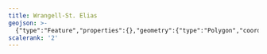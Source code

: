 ```yaml
---
title: Wrangell-St. Elias
geojson: >-
  {"type":"Feature","properties":{},"geometry":{"type":"Polygon","coordinates":[[[-139.1123046875,60.0313720703125],[-139.06351725260419,60.00199381510417],[-139.40380859375,59.997802734375],[-139.41239420572919,60.00187174479167],[-139.46211751302084,60.01175944010417],[-139.48335774739584,60.02237955729167],[-139.50728352864584,60.0465087890625],[-139.52095540364584,60.051513671875],[-139.54166666666669,60.04654947916667],[-139.54296875,60.03727213541667],[-139.5799560546875,60.00732421875],[-139.5894775390625,59.9879150390625],[-139.58443196614584,59.96512858072917],[-139.5848388671875,59.95511881510417],[-139.59322102864584,59.95096842447917],[-139.62618001302084,59.949462890625],[-139.65836588541669,59.94352213541667],[-139.70597330729169,59.9217529296875],[-139.7352294921875,59.89921061197917],[-139.79443359375,59.85416666666667],[-139.84903971354169,59.81937662760417],[-139.958251953125,59.79459635416667],[-140.04268391927084,59.76969401041667],[-140.13704427083334,59.739990234375],[-140.25423177083334,59.71012369791667],[-140.32275390625,59.70121256510417],[-140.50118001302084,59.7052001953125],[-140.61702473958334,59.70849609375],[-140.68986002604169,59.71842447916667],[-140.7626953125,59.72831217447917],[-140.8631591796875,59.74552408854167],[-141.00980631510419,59.7904052734375],[-141.04044596354169,59.79593912760417],[-141.04044596354169,59.90771484375],[-141.04044596354169,60.0455322265625],[-141.15922037760419,60.0455322265625],[-141.27970377604169,60.0455322265625],[-141.292236328125,60.056640625],[-141.31001790364584,60.06644694010417],[-141.30314127604169,60.06583658854167],[-141.2821044921875,60.06644694010417],[-141.30501302083334,60.08634440104167],[-141.34647623697919,60.0987548828125],[-141.37955729166669,60.1138916015625],[-141.377685546875,60.14213053385417],[-141.44352213541669,60.13566080729167],[-141.47469075520834,60.1260986328125],[-141.47762044270834,60.11112467447917],[-141.45503743489584,60.07840983072917],[-141.44718424479169,60.07389322916667],[-141.43168131510419,60.0721435546875],[-141.41975911458334,60.06754557291667],[-141.3994140625,60.05277506510417],[-141.38590494791669,60.0347900390625],[-141.39298502604169,60.02201334635417],[-141.41422526041669,60.01432291666667],[-141.4725341796875,60.009033203125],[-141.49080403645834,60.003865559895836],[-141.49918619791669,60.00687662760417],[-141.54744466145834,60.01652018229167],[-141.54744466145834,60.0455322265625],[-141.90478515625,60.0455322265625],[-141.90478515625,60.1324462890625],[-141.96272786458334,60.1324462890625],[-141.96272786458334,60.204915364583336],[-141.98689778645834,60.2435302734375],[-142.02071126302084,60.2435302734375],[-142.03519694010419,60.267659505208336],[-142.102783203125,60.25797526041667],[-142.102783203125,60.2869873046875],[-142.1558837890625,60.30143229166667],[-142.146240234375,60.359456380208336],[-142.2235107421875,60.3642578125],[-142.32975260416669,60.451171875],[-142.27180989583334,60.475301106770836],[-142.28145345052084,60.4849853515625],[-142.406982421875,60.5042724609375],[-142.46492513020834,60.49462890625],[-142.64363606770834,60.533284505208336],[-142.716064453125,60.518758138020836],[-142.74503580729169,60.52360026041667],[-142.84159342447919,60.513916015625],[-142.90922037760419,60.5380859375],[-142.9864501953125,60.52360026041667],[-143.0106201171875,60.533284505208336],[-143.0733642578125,60.513916015625],[-143.09273274739584,60.518758138020836],[-143.2086181640625,60.509114583333336],[-143.25687662760419,60.542928059895836],[-143.2955322265625,60.5477294921875],[-143.4259033203125,60.6153564453125],[-143.416259765625,60.649129231770836],[-143.46451822916669,60.682942708333336],[-143.503173828125,60.673299153645836],[-143.57076009114584,60.6781005859375],[-143.62870279947919,60.6588134765625],[-143.67215983072919,60.663655598958336],[-143.6962890625,60.654012044270836],[-143.720458984375,60.687825520833336],[-143.6962890625,60.707112630208336],[-143.720458984375,60.716756184895836],[-143.7880859375,60.7119140625],[-143.763916015625,60.798828125],[-143.80257161458334,60.794026692708336],[-143.8411865234375,60.80851236979167],[-143.87015787760419,60.798828125],[-143.94258626302084,60.813313802083336],[-144.01985677083334,60.818196614583336],[-144.04398600260419,60.803670247395836],[-144.0826416015625,60.822998046875],[-144.159912109375,60.837483723958336],[-144.17923990885419,60.861653645833336],[-144.25162760416669,60.861653645833336],[-144.30476888020834,60.890584309895836],[-144.34822591145834,60.9002685546875],[-144.43513997395834,60.89542643229167],[-144.43513997395834,60.871297200520836],[-144.464111328125,60.866455078125],[-144.50272623697919,60.8326416015625],[-144.5125732421875,60.825276692708336],[-144.5186767578125,60.834065755208336],[-144.54044596354169,60.84423828125],[-144.59004720052084,60.8564453125],[-144.626708984375,60.876668294270836],[-144.71427408854169,60.95426432291667],[-144.76277669270834,60.981201171875],[-144.78609212239584,60.99755859375],[-144.79756673177084,61.01708984375],[-144.80655924479169,61.055257161458336],[-144.82181803385419,61.08349609375],[-144.88553873697919,61.1671142578125],[-144.90067545572919,61.186848958333336],[-144.90177408854169,61.202473958333336],[-144.89107259114584,61.217122395833336],[-144.87076822916669,61.2340087890625],[-144.85721842447919,61.2508544921875],[-144.85270182291669,61.269368489583336],[-144.85030110677084,61.2886962890625],[-144.84297688802084,61.308430989583336],[-144.80330403645834,61.344685872395836],[-144.7470703125,61.368367513020836],[-144.63387044270834,61.3990478515625],[-144.50594075520834,61.4283447265625],[-144.47493489583334,61.454915364583336],[-144.42720540364584,61.526326497395836],[-144.41117350260419,61.549519856770836],[-144.40848795572919,61.566487630208336],[-144.41398111979169,61.58447265625],[-144.42317708333334,61.602620442708336],[-144.44144694010419,61.628662109375],[-144.46402994791669,61.647216796875],[-144.490966796875,61.660481770833336],[-144.5224609375,61.6708984375],[-144.597900390625,61.68310546875],[-144.6317138671875,61.692097981770836],[-144.68294270833334,61.723592122395836],[-144.742431640625,61.7366943359375],[-144.8587646484375,61.7789306640625],[-144.95601399739584,61.81424967447917],[-145.09346516927084,61.86417643229167],[-145.17887369791669,61.9073486328125],[-145.2530517578125,61.94486490885417],[-145.26497395833334,61.9549560546875],[-145.27254231770834,61.964111328125],[-145.28767903645834,61.9866943359375],[-145.29508463541669,61.9947509765625],[-145.31144205729169,62.009033203125],[-145.31840006510419,62.0172119140625],[-145.31990559895834,62.02197265625],[-145.32112630208334,62.034423828125],[-145.32177734375,62.0374755859375],[-145.33626302083334,62.04833984375],[-145.3685302734375,62.063313802083336],[-145.38387044270834,62.072957356770836],[-145.3853759765625,62.091512044270836],[-145.39921061197919,62.105428059895836],[-145.4122314453125,62.1163330078125],[-145.411376953125,62.126180013020836],[-145.40279134114584,62.140462239583336],[-145.40865071614584,62.152913411458336],[-145.43062337239584,62.170125325520836],[-145.43050130208334,62.1854248046875],[-145.3887939453125,62.240478515625],[-145.38020833333334,62.267822265625],[-145.37227376302084,62.275472005208336],[-145.30391438802084,62.31982421875],[-145.27884928385419,62.332112630208336],[-145.21630859375,62.34757486979167],[-145.18965657552084,62.357869466145836],[-145.07889811197919,62.413655598958336],[-144.89082845052084,62.46769205729167],[-144.84965006510419,62.490234375],[-144.77547200520834,62.544392903645836],[-144.73441569010419,62.5673828125],[-144.62613932291669,62.60270182291667],[-144.60465494791669,62.613972981770836],[-144.56429036458334,62.64017740885417],[-144.54313151041669,62.65104166666667],[-144.510986328125,62.659749348958336],[-144.44441731770834,62.669270833333336],[-144.38203938802084,62.69596354166667],[-144.35172526041669,62.70267740885417],[-144.32002766927084,62.704305013020836],[-144.203369140625,62.69901529947917],[-144.1611328125,62.69718424479167],[-144.02071126302084,62.71390787760417],[-143.98661295572919,62.714070638020836],[-143.92862955729169,62.7056884765625],[-143.85693359375,62.682088216145836],[-143.72176106770834,62.682088216145836],[-143.56591796875,62.682088216145836],[-143.546630859375,62.653157552083336],[-143.3582763671875,62.61454264322917],[-143.31001790364584,62.62418619791667],[-143.2955322265625,62.638631184895836],[-143.21826171875,62.638631184895836],[-143.1748046875,62.6483154296875],[-143.150634765625,62.628987630208336],[-143.08304850260419,62.609700520833336],[-143.00577799479169,62.619344075520836],[-142.94783528645834,62.595174153645836],[-142.92854817708334,62.609700520833336],[-142.8802490234375,62.6048583984375],[-142.8560791015625,62.561360677083336],[-142.76436360677084,62.55655924479167],[-142.68709309895834,62.532430013020836],[-142.68709309895834,62.508260091145836],[-142.50301106770834,62.508260091145836],[-142.27644856770834,62.508260091145836],[-141.98738606770834,62.508260091145836],[-141.71394856770834,62.508260091145836],[-141.5233154296875,62.508260091145836],[-141.41707356770834,62.45035807291667],[-141.33500162760419,62.45035807291667],[-141.28670247395834,62.42618815104167],[-141.20463053385419,62.435791015625],[-141.14664713541669,62.42618815104167],[-141.00215657552084,62.42618815104167],[-141.00211588541669,62.36197916666667],[-141.0020751953125,62.21622721354167],[-141.00199381510419,62.070393880208336],[-141.00199381510419,61.924641927083336],[-141.00191243489584,61.778889973958336],[-141.0018310546875,61.633056640625],[-141.00174967447919,61.4873046875],[-141.00166829427084,61.341552734375],[-141.0015869140625,61.19580078125],[-141.00150553385419,61.04996744791667],[-141.00142415364584,60.90421549479167],[-141.00138346354169,60.7584228515625],[-141.00126139322919,60.6126708984375],[-141.001220703125,60.466878255208336],[-141.00113932291669,60.32108561197917],[-140.99491373697919,60.30436197916667],[-140.97953287760419,60.29581705729167],[-140.90913899739584,60.283650716145836],[-140.76847330729169,60.25927734375],[-140.6605224609375,60.24051920572917],[-140.53373209635419,60.218587239583336],[-140.51871744791669,60.223876953125],[-140.50667317708334,60.236328125],[-140.475341796875,60.2764892578125],[-140.46280924479169,60.289143880208336],[-140.44779459635419,60.294514973958336],[-140.42411295572919,60.29313151041667],[-140.324951171875,60.26749674479167],[-140.16923014322919,60.22721354166667],[-140.01578776041669,60.1873779296875],[-139.9677734375,60.1883544921875],[-139.91691080729169,60.207845052083336],[-139.8262939453125,60.2564697265625],[-139.7283935546875,60.30900065104167],[-139.6798095703125,60.32682291666667],[-139.62833658854169,60.3341064453125],[-139.5179443359375,60.336751302083336],[-139.41398111979169,60.3392333984375],[-139.26220703125,60.3427734375],[-139.10160319010419,60.34659830729167],[-139.0794677734375,60.34098307291667],[-139.06868489583334,60.32206217447917],[-139.07320149739584,60.29984537760417],[-139.11348470052084,60.226806640625],[-139.14961751302084,60.161214192708336],[-139.1832275390625,60.10013834635417],[-139.18212890625,60.0733642578125],[-139.1123046875,60.0313720703125]]]}}
scalerank: '2'
---
```


